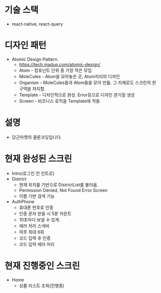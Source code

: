 
# 기술 스택
- react-native, react-query

# 디자인 패턴
- Atomic Design Pattern.
  * https://tech.madup.com/atomic-design/
  * Atom - 컴포넌트 단위 중 가장 작은 모임
  * MoleCules - Atom을 모아놓은 곳, Atom끼리의 디자인
  * Organism - MoleCules들과 Atom들을 모아 만듦. 그 자체로도 스크린의 한 구역을 차지함.  
  * Template - 디자인적으로 완성. Error등으로 디자인 분기점 생성
  * Screen - 비즈니스 로직을 Template에 적용.
  
# 설명
 - 당근마켓의 클론코딩입니다.
 
# 현재 완성된 스크린
 - Intro(로그인 전 인트로)
 - District
    * 현재 위치를 기반으로 DistrictList를 불러옴.
    * Permission Denied, Not Found Error Screen
    * 이름 기반 검색 기능 
 - AuthPhone
    * 휴대폰 번호로 인증
    * 인증 문자 받을 시 5분 카운트
    * 10초마다 보낼 수 있게.
    * 에러 처리 스낵바
    * 하루 최대 6회
    * 코드 입력 후 인증
    * 코드 입력 에러 처리
  
# 현재 진행중인 스크린
 - Home
   * 상품 리스트 조회(진행중)
